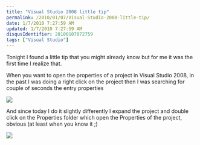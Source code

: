 ```yaml
---
title: "Visual Studio 2008 little tip"
permalink: /2010/01/07/Visual-Studio-2008-little-tip/
date: 1/7/2010 7:27:59 AM
updated: 1/7/2010 7:27:59 AM
disqusIdentifier: 20100107072759
tags: ["Visual Studio"]
---
```

Tonight I found a little tip that you might already know but for me it was the first time I realize that.

When you want to open the properties of a project in Visual Studio 2008, in the past I was doing a right click on the project then I was searching for couple of seconds the entry properties
<!-- more -->

![](/images/4251657661_0caae12aa4_o1_01789587.png) 

And since today I do it slightly differently I expand the project and double click on the Properties folder which open the Properties of the project, obvious (at least when you know it ;)

![](/images/4251663871_e39685f837_o1_5DFBF121.png)
